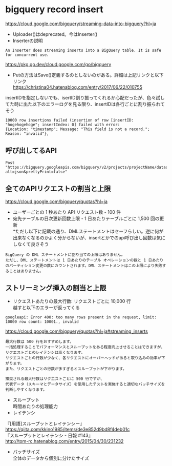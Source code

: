 # bigquery record insert
https://cloud.google.com/bigquery/streaming-data-into-bigquery?hl=ja

- Uploader()はdeprecated。今はInserter()
- Inserterの説明
```
An Inserter does streaming inserts into a BigQuery table. It is safe for concurrent use.
```
https://pkg.go.dev/cloud.google.com/go/bigquery

- Putの方法はSave()定義するのとしないのがある。詳細は上記リンクと以下リンク  
https://christina04.hatenablog.com/entry/2017/06/22/010755

insertIDを指定しないでも、isertID割り振ってくれるか心配だったが、色々試してた時に出た以下のエラーログを見る限り、insertIDは各行ごとに割り振られてそう
```
10000 row insertions failed (insertion of row [insertID: "hogehogehoge"; insertIndex: 0] failed with error:
{Location: "timestamp"; Message: "This field is not a record."; Reason: "invalid"},
```

## 呼び出してるAPI
```
Post "https://bigquery.googleapis.com/bigquery/v2/projects/projectName/datasets/datasetName/tables/tableName/insertAll?alt=json&prettyPrint=false"
```

## 全てのAPIリクエストの割当と上限
https://cloud.google.com/bigquery/quotas?hl=ja
- ユーザーごとの 1 秒あたり API リクエスト数 - 100 件
- 宛先テーブルの日次更新回数上限 - 1 日あたりテーブルごとに 1,500 回の更新  
*ただし以下に記載の通り、DMLステートメントはセーフらしい。逆に何が出来なくなるのかよく分からないが、insertとかでのapi呼び出し回数は気にしなくて良さそう
```
BigQuery の DML ステートメントに割り当ての上限はありません。
ただし、DML ステートメントは 1 日あたりのテーブル オペレーションの数と 1 日あたりのパーティション変更の数にカウントされます。DML ステートメントはこの上限により失敗することはありません。
```

## ストリーミング挿入の割当と上限
- リクエストあたりの最大行数: リクエストごとに 10,000 行  
越すと以下のエラーが返ってくる
```
googleapi: Error 400: too many rows present in the request, limit: 10000 row count: 10001., invalid
```
https://cloud.google.com/bigquery/quotas?hl=ja#streaming_inserts
```
最大行数は 500 行をおすすめします。
一括処理することでパフォーマンスとスループットをある程度向上させることはできますが、リクエストごとのレイテンシは高くなります。
リクエストごとの行数が少なく、各リクエストにオーバーヘッドがあると取り込みの効率が下がります。
また、リクエストごとの行数が多すぎるとスループットが下がります。

推奨される最大行数はリクエストごとに 500 行ですが、
代表データ（スキーマとデータサイズ）を使用したテストを実施すると適切なバッチサイズを判断しやすくなります。
```
- スループット  
時間あたりの処理能力
- レイテンシ

『[用語]スループットとレイテンシー』  
https://qiita.com/kkino1985/items/de3e852d9bd8f4deb01c  
『スループットとレイテンシ - 日報 #143』  
http://tom-rc.hatenablog.com/entry/2015/04/30/231232

- バッチサイズ  
全体のデータから個別に分けたサイズ
